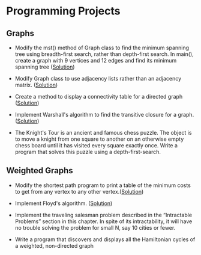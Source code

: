 # Programming Projects

## Graphs
- Modify the mst() method of Graph class to find the minimum spanning tree using breadth-first search, rather than depth-first search. In main(), create a graph with 9 vertices and 12 edges and find its minimum spanning tree ([Solution](https://github.com/sevresbabylone/data-structures-in-java/blob/master/Graphs/Adjacency%20Matrix%20Based/Graph.java))

- Modify Graph class to use adjacency lists rather than an adjacency matrix. ([Solution](https://github.com/sevresbabylone/data-structures-in-java/blob/master/Graphs/Adjacency%20List%20Based/Graph.java))

- Create a method to display a connectivity table for a directed graph ([Solution](https://github.com/sevresbabylone/data-structures-in-java/blob/master/Graphs/Adjacency%20Matrix%20Based/Graph.java))

- Implement Warshall's algorithm to find the transitive closure for a graph. ([Solution](https://github.com/sevresbabylone/data-structures-in-java/blob/master/Graphs/Adjacency%20Matrix%20Based/DirectedGraph.java))

- The Knight's Tour is an ancient and famous chess puzzle. The object is to move a knight from one square to another on an otherwise empty chess board until it has visited every square exactly once. Write a program that solves this puzzle using a depth-first-search.

## Weighted Graphs
- Modify the shortest path program to print a table of the minimum costs to get from any vertex to any other vertex.([Solution](https://github.com/sevresbabylone/data-structures-in-java/blob/master/Weighted%20Graphs/DirectedWeightedGraph.java))

- Implement Floyd's algorithm. ([Solution](https://github.com/sevresbabylone/data-structures-in-java/blob/master/Weighted%20Graphs/DirectedWeightedGraph.java))

- Implement the traveling salesman problem described in the “Intractable Problems” section in this chapter. In spite of its intractability, it will have no trouble solving the problem for small N, say 10 cities or fewer.

- Write a program that discovers and displays all the Hamiltonian cycles of a weighted, non-directed graph

